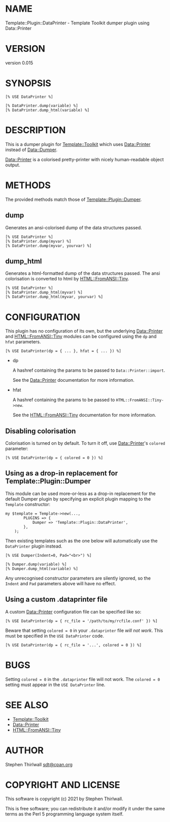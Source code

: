 # NAME

Template::Plugin::DataPrinter - Template Toolkit dumper plugin using Data::Printer

# VERSION

version 0.015

# SYNOPSIS

    [% USE DataPrinter %]

    [% DataPrinter.dump(variable) %]
    [% DataPrinter.dump_html(variable) %]

# DESCRIPTION

This is a dumper plugin for [Template::Toolkit](https://metacpan.org/pod/Template%3A%3AToolkit) which uses
[Data::Printer](https://metacpan.org/pod/Data%3A%3APrinter) instead of [Data::Dumper](https://metacpan.org/pod/Data%3A%3ADumper).

[Data::Printer](https://metacpan.org/pod/Data%3A%3APrinter) is a colorised pretty-printer with nicely
human-readable object output.

# METHODS

The provided methods match those of
[Template::Plugin::Dumper](https://metacpan.org/pod/Template%3A%3APlugin%3A%3ADumper).

## dump

Generates an ansi-colorised dump of the data structures passed.

    [% USE DataPrinter %]
    [% DataPrinter.dump(myvar) %]
    [% DataPrinter.dump(myvar, yourvar) %]

## dump\_html

Generates a html-formatted dump of the data structures passed. The ansi
colorisation is converted to html by
[HTML::FromANSI::Tiny](https://metacpan.org/pod/HTML%3A%3AFromANSI%3A%3ATiny).

    [% USE DataPrinter %]
    [% DataPrinter.dump_html(myvar) %]
    [% DataPrinter.dump_html(myvar, yourvar) %]

# CONFIGURATION

This plugin has no configuration of its own, but the underlying
[Data::Printer](https://metacpan.org/pod/Data%3A%3APrinter) and [HTML::FromANSI::Tiny](https://metacpan.org/pod/HTML%3A%3AFromANSI%3A%3ATiny)
modules can be configured using the `dp` and `hfat` parameters.

    [% USE DataPrinter(dp = { ... }, hfat = { ... }) %]

- dp

    A hashref containing the params to be passed to `Data::Printer::import`.

    See the [Data::Printer](https://metacpan.org/pod/Data%3A%3APrinter) documentation for more information.

- hfat

    A hashref containing the params to be passed to `HTML::FromANSI::Tiny->new`.

    See the [HTML::FromANSI::Tiny](https://metacpan.org/pod/HTML%3A%3AFromANSI%3A%3ATiny) documentation for more
    information.

## Disabling colorisation

Colorisation is turned on by default. To turn it off, use
[Data::Printer](https://metacpan.org/pod/Data%3A%3APrinter)'s `colored` parameter:

    [% USE DataPrinter(dp = { colored = 0 }) %]

## Using as a drop-in replacement for Template::Plugin::Dumper

This module can be used more-or-less as a drop-in replacement for the default
Dumper plugin by specifying an explicit plugin mapping to the `Template`
constructor:

    my $template = Template->new(...,
            PLUGINS => {
                Dumper => 'Template::Plugin::DataPrinter',
            },
        );

Then existing templates such as the one below will automatically use the
`DataPrinter` plugin instead.

    [% USE Dumper(Indent=0, Pad="<br>") %]

    [% Dumper.dump(variable) %]
    [% Dumper.dump_html(variable) %]

Any unrecognised constructor parameters are silently ignored, so the `Indent`
and `Pad` parameters above will have no effect.

## Using a custom .dataprinter file

A custom [Data::Printer](https://metacpan.org/pod/Data%3A%3APrinter) configuration file can be specified like so:

    [% USE DataPrinter(dp = { rc_file = '/path/to/my/rcfile.conf' }) %]

Beware that setting `colored = 0` in your `.dataprinter` file
_will not work_. This must be specified in the `USE DataPrinter` code.

    [% USE DataPrinter(dp = { rc_file = '...', colored = 0 }) %]

# BUGS

Setting `colored = 0` in the `.dataprinter` file will not work.
The `colored = 0` setting must appear in the `USE DataPrinter` line.

# SEE ALSO

- [Template::Toolkit](https://metacpan.org/pod/Template%3A%3AToolkit)
- [Data::Printer](https://metacpan.org/pod/Data%3A%3APrinter)
- [HTML::FromANSI::Tiny](https://metacpan.org/pod/HTML%3A%3AFromANSI%3A%3ATiny)

# AUTHOR

Stephen Thirlwall <sdt@cpan.org>

# COPYRIGHT AND LICENSE

This software is copyright (c) 2021 by Stephen Thirlwall.

This is free software; you can redistribute it and/or modify it under
the same terms as the Perl 5 programming language system itself.
